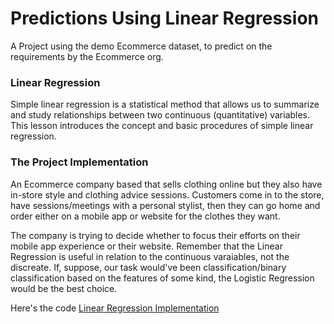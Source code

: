 # Predictions Using Linear Regression
A Project using the demo Ecommerce dataset, to predict on the requirements by the Ecommerce org.

### Linear Regression
Simple linear regression is a statistical method that allows us to summarize and study relationships between two continuous (quantitative) variables. This lesson introduces the concept and basic procedures of simple linear regression.

### The Project Implementation
An Ecommerce company based that sells clothing online but they also have in-store style and clothing advice sessions. Customers come in to the store, have sessions/meetings with a personal stylist, then they can go home and order either on a mobile app or website for the clothes they want.

The company is trying to decide whether to focus their efforts on their mobile app experience or their website. 
Remember that the Linear Regression is useful in relation to the continuous varaiables, not the discreate. If, suppose, our task would've been classification/binary classification based on the features of some kind, the Logistic Regression would be the best choice. 

Here's the code [Linear Regression Implementation](lin_regress.ipynb)

